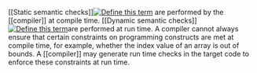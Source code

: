 [[Static semantic checks]][![Define this term](https://www.cs.fsu.edu/~engelen/courses/COP402003/define.gif)](https://www.cs.fsu.edu/~engelen/courses/COP402003/board.html#staticsemanticchecks) are performed by the [[compiler]] at compile time. [[Dynamic semantic checks]][![Define this term](https://www.cs.fsu.edu/~engelen/courses/COP402003/define.gif)](https://www.cs.fsu.edu/~engelen/courses/COP402003/board.html#dynamicsemanticchecks)are performed at run time. A compiler cannot always ensure that certain constraints on programming constructs are met at compile time, for example, whether the index value of an array is out of bounds. A [[compiler]] may generate run time checks in the target code to enforce these constraints at run time.
